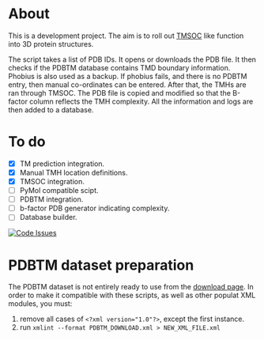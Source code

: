# About

This is a development project. The aim is to roll out [TMSOC](http://tmsoc.bii.a-star.edu.sg/) like function into 3D protein structures.

The script takes a list of PDB IDs. It opens or downloads the PDB file. It then checks if the PDBTM database contains TMD boundary information. Phobius is also used as a backup. If phobius fails, and there is no PDBTM entry, then manual co-ordinates can be entered. After that, the TMHs are ran through TMSOC. The PDB file is copied and modified so that the B-factor column reflects the TMH complexity. All the information and logs are then added to a database.

# To do

- [x] TM prediction integration.
- [x] Manual TMH location definitions.
- [x] TMSOC integration.
- [ ] PyMol compatible scipt.
- [ ] PDBTM integration.
- [ ] b-factor PDB generator indicating complexity.
- [ ] Database builder.

[![Code Issues](https://www.quantifiedcode.com/api/v1/project/8a4ca942e31146de8448bb69a75c384f/badge.svg)](https://www.quantifiedcode.com/app/project/8a4ca942e31146de8448bb69a75c384f)

# PDBTM dataset preparation

The PDBTM dataset is not entirely ready to use from the [download page](http://pdbtm.enzim.hu/?_=/download/files). In order to make it compatible with these scripts, as well as other populat XML modules, you must:

1. remove all cases of `<?xml version="1.0"?>`, except the first instance.
2. run `xmlint --format PDBTM_DOWNLOAD.xml > NEW_XML_FILE.xml`
